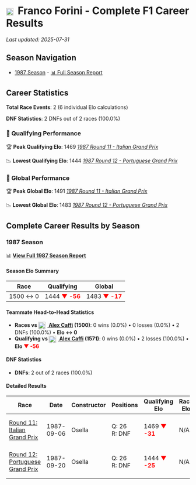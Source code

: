 # <img src="https://upload.wikimedia.org/wikipedia/commons/f/f3/Flag_of_Switzerland.svg" alt="Switzerland" width="20" height="auto" style="vertical-align: middle; margin-right: 5px;" onerror="this.outerHTML='🇨🇭'; this.style.marginRight='5px';"/> Franco Forini - Complete F1 Career Results

*Last updated: 2025-07-31*

## Season Navigation

- [1987 Season](#1987-season) - [📊 Full Season Report](../seasons/1987-season-report)

## Career Statistics

**Total Race Events**: 2 (6 individual Elo calculations)

**DNF Statistics**: 2 DNFs out of 2 races (100.0%)

### 🏁 Qualifying Performance

🏆 **Peak Qualifying Elo**: 1469
   *[1987 Round 11 - Italian Grand Prix](../seasons/1987-season-report#round-11-italian-grand-prix)*

📉 **Lowest Qualifying Elo**: 1444
   *[1987 Round 12 - Portuguese Grand Prix](../seasons/1987-season-report#round-12-portuguese-grand-prix)*

### 🌟 Global Performance

🏆 **Peak Global Elo**: 1491
   *[1987 Round 11 - Italian Grand Prix](../seasons/1987-season-report#round-11-italian-grand-prix)*

📉 **Lowest Global Elo**: 1483
   *[1987 Round 12 - Portuguese Grand Prix](../seasons/1987-season-report#round-12-portuguese-grand-prix)*


## Complete Career Results by Season

### 1987 Season

📊 **[View Full 1987 Season Report](../seasons/1987-season-report)**

#### Season Elo Summary

| Race | Qualifying | Global |
|------|------------|--------|
| 1500 ↔ 0 | 1444 **<span style="color: red;">▼ -56</span>** | 1483 **<span style="color: red;">▼ -17</span>** |

#### Teammate Head-to-Head Statistics

- **Races vs [<img src="https://upload.wikimedia.org/wikipedia/commons/0/03/Flag_of_Italy.svg" alt="Italy" width="20" height="auto" style="vertical-align: middle; margin-right: 5px;" onerror="this.outerHTML='🇮🇹'; this.style.marginRight='5px';"/> Alex Caffi](alex-caffi) (1500)**: 0 wins (0.0%) • 0 losses (0.0%) • 2 DNFs (100.0%) • **Elo ↔ 0**
- **Qualifying vs [<img src="https://upload.wikimedia.org/wikipedia/commons/0/03/Flag_of_Italy.svg" alt="Italy" width="20" height="auto" style="vertical-align: middle; margin-right: 5px;" onerror="this.outerHTML='🇮🇹'; this.style.marginRight='5px';"/> Alex Caffi](alex-caffi) (1571)**: 0 wins (0.0%) • 2 losses (100.0%) • **Elo **<span style="color: red;">▼ -56</span>****


#### DNF Statistics

- **DNFs**: 2 out of 2 races (100.0%)

#### Detailed Results

| Race | Date | Constructor | Positions | Qualifying Elo | Race Elo | Global Elo | Teammate |
|------|------|-------------|-----------|----------------|----------|------------|----------|
| [Round 11: Italian Grand Prix](../seasons/1987-season-report#round-11-italian-grand-prix) | 1987-09-06 | Osella | Q: 26<br/>R: DNF | 1469 **<span style="color: red;">▼ -31</span>** | N/A | 1491 **<span style="color: red;">▼ -9</span>** | [<img src="https://upload.wikimedia.org/wikipedia/commons/0/03/Flag_of_Italy.svg" alt="Italy" width="20" height="auto" style="vertical-align: middle; margin-right: 5px;" onerror="this.outerHTML='🇮🇹'; this.style.marginRight='5px';"/> Alex Caffi](alex-caffi)<br/>Q: 21<br/>R: DNF |
| [Round 12: Portuguese Grand Prix](../seasons/1987-season-report#round-12-portuguese-grand-prix) | 1987-09-20 | Osella | Q: 26<br/>R: DNF | 1444 **<span style="color: red;">▼ -25</span>** | N/A | 1483 **<span style="color: red;">▼ -7</span>** | [<img src="https://upload.wikimedia.org/wikipedia/commons/0/03/Flag_of_Italy.svg" alt="Italy" width="20" height="auto" style="vertical-align: middle; margin-right: 5px;" onerror="this.outerHTML='🇮🇹'; this.style.marginRight='5px';"/> Alex Caffi](alex-caffi)<br/>Q: 25<br/>R: DNF |

